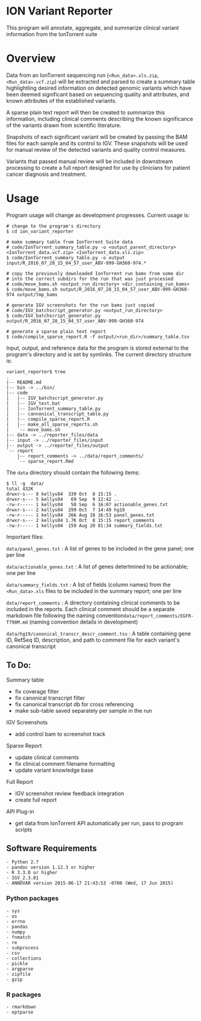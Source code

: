 # ION Variant Reporter 

This program will annotate, aggregate, and summarize clinical variant information from the IonTorrent suite

# Overview

Data from an IonTorrent sequencing run (`<Run_data>.xls.zip`, `<Run_data>.vcf.zip`) will be extracted and parsed to create a summary table highlightling desired information on detected genomic variants which have been deemed significant based on sequencing quality and attributes, and known attributes of the established variants. 

A sparse plain text report will then be created to summarize this information, including clinical comments describing the known significance of the variants drawn from scientific literature. 

Snapshots of each significant variant will be created by passing the BAM files for each sample and its control to IGV. These snapshots will be used for manual review of the detected variants and quality control measures. 

Variants that passed manual review will be included in downstream processing to create a full report designed for use by clinicians for patient cancer diagnosis and treatment. 

# Usage

Program usage will change as development progresses. Current usage is:

```
# change to the program's directory
$ cd ion_variant_reporter

# make summary table from IonTorrent Suite data
# code/IonTorrent_summary_table.py -o <output_parent_directory> <IonTorrent_data.vcf.zip> <IonTorrent_data.xls.zip>
$ code/IonTorrent_summary_table.py -o output input/R_2016_07_28_15_04_57_user_ABV-999-GH360-974.*

# copy the previously downloaded IonTorrent run bams from some dir 
# into the correct subdirs for the run that was just processed
# code/move_bams.sh <output_run_directory> <dir_containing_run_bams>
$ code/move_bams.sh output/R_2016_07_28_15_04_57_user_ABV-999-GH360-974 output/tmp_bams

# generate IGV screenshots for the run bams just copied
# code/IGV_batchscript_generator.py <output_run_directory>
$ code/IGV_batchscript_generator.py output/R_2016_07_28_15_04_57_user_ABV-999-GH360-974

# generate a sparse plain text report
$ code/compile_sparse_report.R -f output/<run_dir>/summary_table.tsv

```

Input, output, and reference data for the program is stored external to the program's directory and is set by symlinks. The current directory structure is:

```
variant_reporter$ tree
.
|-- README.md
|-- bin -> ../bin/
|-- code
|   |-- IGV_batchscript_generator.py
|   |-- IGV_test.bat
|   |-- IonTorrent_summary_table.py
|   |-- cannonical_transcript_table.py
|   |-- compile_sparse_report.R
|   |-- make_all_sparse_reports.sh
|   `-- move_bams.sh
|-- data -> ../reporter_files/data
|-- input -> ../reporter_files/input
|-- output -> ../reporter_files/output
`-- report
    |-- report_comments -> ../data/report_comments/
    `-- sparse_report.Rmd
```

The `data` directory should contain the following items:

```
$ ll -g  data/
total 432K
drwxr-s--- 8 kellys04  339 Oct  8 15:15 .
drwxr-s--- 5 kellys04   69 Sep  9 12:42 ..
-rw-r----- 1 kellys04   50 Sep  6 16:07 actionable_genes.txt
drwxr-s--- 2 kellys04  299 Oct  7 14:49 hg19
-rw-r----- 1 kellys04  266 Aug 18 16:53 panel_genes.txt
drwxr-s--- 2 kellys04 1.7K Oct  8 15:15 report_comments
-rw-r----- 1 kellys04  159 Aug 20 01:34 summary_fields.txt

```

Important files:

`data/panel_genes.txt` : A list of genes to be included in the gene panel; one per line

`data/actionable_genes.txt` : A list of genes detertmined to be actionable; one per line

`data/summary_fields.txt` : A list of fields (column names) from the `<Run_data>.xls` files to be included in the summary report; one per line

`data/report_comments` : A directory containing clinical comments to be included in the reports. Each clinical comment should be a separate markdown file following the naming convention`data/report_comments/EGFR-T790M.md` (naming convention details in development)

`data/hg19/canonical_transcr_descr_comment.tsv` : A table containing gene ID, RefSeq ID, description, and path to comment file for each variant's canonical transcript


## To Do:

Summary table

- fix coverage filter
- fix canonical transcript filter
- fix canonical transcript db for cross referencing
- make sub-table saved separately per sample in the run

IGV Screenshots

- add control bam to screenshot track

Sparse Report

- update clinical comments
- fix clinical comment filename formatting
- update variant knowledge base

Full Report

- IGV screenshot review feedback integration
- create full report

API Plug-in

- get data from IonTorrent API automatically per run, pass to program scripts


## Software Requirements

    - Python 2.7
    - pandoc version 1.12.3 or higher
    - R 3.3.0 or higher
    - IGV_2.3.81
    - ANNOVAR version 2015-06-17 21:43:53 -0700 (Wed, 17 Jun 2015)

### Python packages

    - sys
    - os
    - errno
    - pandas
    - numpy
    - fnmatch
    - re
    - subprocess
    - csv
    - collections
    - pickle
    - argparse
    - zipfile
    - gzip

### R packages

    - rmarkdown
    - optparse

